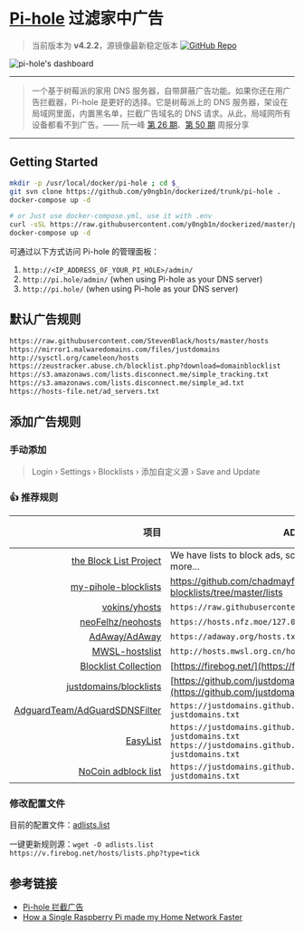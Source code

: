 # [Pi-hole](https://pi-hole.net/) 过滤家中广告

> 当前版本为 **v4.2.2**，源镜像最新稳定版本 [![GitHub Repo](https://flat.badgen.net/github/release/pi-hole/docker-pi-hole/stable?icon=github&label=pi-hole/docker-pi-hole)](https://github.com/pi-hole/docker-pi-hole)

![pi-hole's dashboard](https://i0.wp.com/pi-hole.net/wp-content/uploads/2018/12/dashboard.png)

---

> 一个基于树莓派的家用 DNS 服务器，自带屏蔽广告功能。如果你还在用广告拦截器，Pi-hole 是更好的选择。它是树莓派上的 DNS 服务器，架设在局域网里面，内置黑名单，拦截广告域名的 DNS 请求。从此，局域网所有设备都看不到广告。—— 阮一峰 [第 26 期](https://github.com/ruanyf/weekly/blame/581075100e67447a2bdca9d1ef89cca8cca7932f/docs/issue-26.md#L144-L146)、[第 50 期](https://github.com/ruanyf/weekly/blame/f49a7f06039feee431c2761bbbdbe98fe7152b10/docs/issue-50.md#L160-L162) 周报分享

---

## Getting Started

```bash
mkdir -p /usr/local/docker/pi-hole ; cd $_
git svn clone https://github.com/y0ngb1n/dockerized/trunk/pi-hole .
docker-compose up -d

# or Just use docker-compose.yml, use it with .env
curl -sSL https://raw.githubusercontent.com/y0ngb1n/dockerized/master/pi-hole/docker-compose.yml > docker-compose.yml
docker-compose up -d
```

可通过以下方式访问 Pi-hole 的管理面板：

1. `http://<IP_ADDRESS_OF_YOUR_PI_HOLE>/admin/`
2. `http://pi.hole/admin/` (when using Pi-hole as your DNS server)
3. `http://pi.hole/` (when using Pi-hole as your DNS server)

## 默认广告规则

```txt
https://raw.githubusercontent.com/StevenBlack/hosts/master/hosts
https://mirror1.malwaredomains.com/files/justdomains
http://sysctl.org/cameleon/hosts
https://zeustracker.abuse.ch/blocklist.php?download=domainblocklist
https://s3.amazonaws.com/lists.disconnect.me/simple_tracking.txt
https://s3.amazonaws.com/lists.disconnect.me/simple_ad.txt
https://hosts-file.net/ad_servers.txt
```

## 添加广告规则

### 手动添加

> Login › Settings › Blocklists › 添加自定义源 › Save and Update

### :+1: 推荐规则

项目 | AD 文件地址 | 推荐
--: | --- | :-:
[the Block List Project](https://blocklist.site/app/) | We have lists to block ads, scams, porn, malware, ransomware & more... | ❤
[my-pihole-blocklists](https://github.com/chadmayfield/my-pihole-blocklists) | <https://github.com/chadmayfield/my-pihole-blocklists/tree/master/lists>
[vokins/yhosts](https://github.com/vokins/yhosts) |  `https://raw.githubusercontent.com/vokins/yhosts/master/hosts`
[neoFelhz/neohosts](https://github.com/neofelhz/neohosts) | `https://hosts.nfz.moe/127.0.0.1/full/hosts`
[AdAway/AdAway](https://github.com/AdAway/AdAway) | `https://adaway.org/hosts.txt`
[MWSL-hostslist](http://www.mwsl.org.cn/mwsl-hostslist/) | `http://hosts.mwsl.org.cn/hosts.txt`
[Blocklist Collection](https://firebog.net/) | [https://firebog.net/](https://firebog.net/)
[justdomains/blocklists](https://github.com/justdomains/blocklists) | [https://github.com/justdomains/blocklists](https://github.com/justdomains/blocklists)
[AdguardTeam/AdGuardSDNSFilter](https://github.com/AdguardTeam/AdguardSDNSFilter) | `https://justdomains.github.io/blocklists/lists/adguarddns-justdomains.txt`
[EasyList](https://easylist.to/) | `https://justdomains.github.io/blocklists/lists/easylist-justdomains.txt`</br>`https://justdomains.github.io/blocklists/lists/easyprivacy-justdomains.txt`
[NoCoin adblock list](https://github.com/hoshsadiq/adblock-nocoin-list) | `https://justdomains.github.io/blocklists/lists/nocoin-justdomains.txt`

### 修改配置文件

目前的配置文件：[adlists.list](./config/adlists.list)

一键更新规则源：`wget -O adlists.list https://v.firebog.net/hosts/lists.php?type=tick`

## 参考链接

- [Pi-hole 拦截广告](https://www.troyhunt.com/mmm-pi-hole/)
- [How a Single Raspberry Pi made my Home Network Faster](https://www.brianchristner.io/how-a-single-raspberry-pi-made-my-home-network-faster/)
